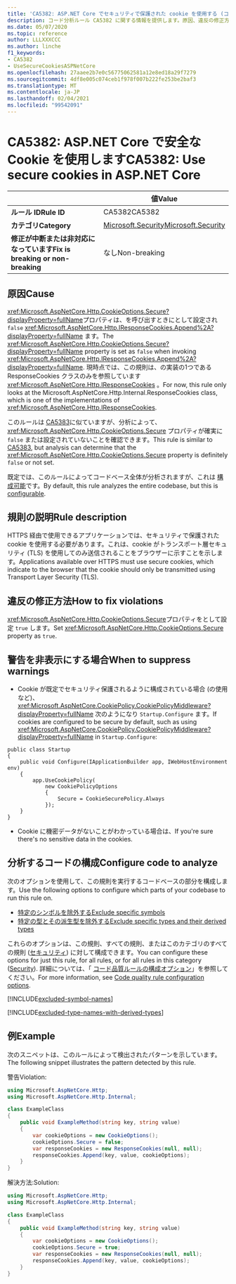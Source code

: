 ```yaml
---
title: 'CA5382: ASP.NET Core でセキュリティで保護された cookie を使用する (コード分析)'
description: コード分析ルール CA5382 に関する情報を提供します。原因、違反の修正方法、非表示にするタイミングなどが含まれます。
ms.date: 05/07/2020
ms.topic: reference
author: LLLXXXCCC
ms.author: linche
f1_keywords:
- CA5382
- UseSecureCookiesASPNetCore
ms.openlocfilehash: 27aaee2b7e0c56775062581a12e8ed18a29f7279
ms.sourcegitcommit: 4df8e005c074ceb1f978f007b222fe253be2baf3
ms.translationtype: MT
ms.contentlocale: ja-JP
ms.lasthandoff: 02/04/2021
ms.locfileid: "99542091"
---
```

# <a name="ca5382-use-secure-cookies-in-aspnet-core"></a><span data-ttu-id="944d7-103">CA5382: ASP.NET Core で安全な Cookie を使用します</span><span class="sxs-lookup"><span data-stu-id="944d7-103">CA5382: Use secure cookies in ASP.NET Core</span></span>

| | <span data-ttu-id="944d7-104">値</span><span class="sxs-lookup"><span data-stu-id="944d7-104">Value</span></span> |
|-|-|
| <span data-ttu-id="944d7-105">**ルール ID**</span><span class="sxs-lookup"><span data-stu-id="944d7-105">**Rule ID**</span></span> |<span data-ttu-id="944d7-106">CA5382</span><span class="sxs-lookup"><span data-stu-id="944d7-106">CA5382</span></span>|
| <span data-ttu-id="944d7-107">**カテゴリ**</span><span class="sxs-lookup"><span data-stu-id="944d7-107">**Category**</span></span> |[<span data-ttu-id="944d7-108">Microsoft.Security</span><span class="sxs-lookup"><span data-stu-id="944d7-108">Microsoft.Security</span></span>](security-warnings.md)|
| <span data-ttu-id="944d7-109">**修正が中断または非対応になっています**</span><span class="sxs-lookup"><span data-stu-id="944d7-109">**Fix is breaking or non-breaking**</span></span> |<span data-ttu-id="944d7-110">なし</span><span class="sxs-lookup"><span data-stu-id="944d7-110">Non-breaking</span></span>|

## <a name="cause"></a><span data-ttu-id="944d7-111">原因</span><span class="sxs-lookup"><span data-stu-id="944d7-111">Cause</span></span>

<span data-ttu-id="944d7-112"><xref:Microsoft.AspNetCore.Http.CookieOptions.Secure?displayProperty=fullName>プロパティは、を呼び出すときにとして設定され `false` <xref:Microsoft.AspNetCore.Http.IResponseCookies.Append%2A?displayProperty=fullName> ます。</span><span class="sxs-lookup"><span data-stu-id="944d7-112">The <xref:Microsoft.AspNetCore.Http.CookieOptions.Secure?displayProperty=fullName> property is set as `false` when invoking <xref:Microsoft.AspNetCore.Http.IResponseCookies.Append%2A?displayProperty=fullName>.</span></span> <span data-ttu-id="944d7-113">現時点では、この規則は、の実装の1つである ResponseCookies クラスのみを参照しています <xref:Microsoft.AspNetCore.Http.IResponseCookies> 。</span><span class="sxs-lookup"><span data-stu-id="944d7-113">For now, this rule only looks at the Microsoft.AspNetCore.Http.Internal.ResponseCookies class, which is one of the implementations of <xref:Microsoft.AspNetCore.Http.IResponseCookies>.</span></span>

<span data-ttu-id="944d7-114">このルールは [CA5383](ca5383.md)に似ていますが、分析によって、 <xref:Microsoft.AspNetCore.Http.CookieOptions.Secure> プロパティが確実に `false` または設定されていないことを確認できます。</span><span class="sxs-lookup"><span data-stu-id="944d7-114">This rule is similar to [CA5383](ca5383.md), but analysis can determine that the <xref:Microsoft.AspNetCore.Http.CookieOptions.Secure> property is definitely `false` or not set.</span></span>

<span data-ttu-id="944d7-115">既定では、このルールによってコードベース全体が分析されますが、これは [構成可能](#configure-code-to-analyze)です。</span><span class="sxs-lookup"><span data-stu-id="944d7-115">By default, this rule analyzes the entire codebase, but this is [configurable](#configure-code-to-analyze).</span></span>

## <a name="rule-description"></a><span data-ttu-id="944d7-116">規則の説明</span><span class="sxs-lookup"><span data-stu-id="944d7-116">Rule description</span></span>

<span data-ttu-id="944d7-117">HTTPS 経由で使用できるアプリケーションでは、セキュリティで保護された cookie を使用する必要があります。これは、cookie がトランスポート層セキュリティ (TLS) を使用してのみ送信されることをブラウザーに示すことを示します。</span><span class="sxs-lookup"><span data-stu-id="944d7-117">Applications available over HTTPS must use secure cookies, which indicate to the browser that the cookie should only be transmitted using Transport Layer Security (TLS).</span></span>

## <a name="how-to-fix-violations"></a><span data-ttu-id="944d7-118">違反の修正方法</span><span class="sxs-lookup"><span data-stu-id="944d7-118">How to fix violations</span></span>

<span data-ttu-id="944d7-119"><xref:Microsoft.AspNetCore.Http.CookieOptions.Secure>プロパティをとして設定 `true` します。</span><span class="sxs-lookup"><span data-stu-id="944d7-119">Set <xref:Microsoft.AspNetCore.Http.CookieOptions.Secure> property as `true`.</span></span>

## <a name="when-to-suppress-warnings"></a><span data-ttu-id="944d7-120">警告を非表示にする場合</span><span class="sxs-lookup"><span data-stu-id="944d7-120">When to suppress warnings</span></span>

- <span data-ttu-id="944d7-121">Cookie が既定でセキュリティ保護されるように構成されている場合 (の使用など)、 <xref:Microsoft.AspNetCore.CookiePolicy.CookiePolicyMiddleware?displayProperty=fullName> 次のようになり `Startup.Configure` ます。</span><span class="sxs-lookup"><span data-stu-id="944d7-121">If cookies are configured to be secure by default, such as using <xref:Microsoft.AspNetCore.CookiePolicy.CookiePolicyMiddleware?displayProperty=fullName> in `Startup.Configure`:</span></span>

```
public class Startup
{
    public void Configure(IApplicationBuilder app, IWebHostEnvironment env)
    {
        app.UseCookiePolicy(
            new CookiePolicyOptions
            {
                Secure = CookieSecurePolicy.Always
            });
    }
}
```

- <span data-ttu-id="944d7-122">Cookie に機密データがないことがわかっている場合は、</span><span class="sxs-lookup"><span data-stu-id="944d7-122">If you're sure there's no sensitive data in the cookies.</span></span>

## <a name="configure-code-to-analyze"></a><span data-ttu-id="944d7-123">分析するコードの構成</span><span class="sxs-lookup"><span data-stu-id="944d7-123">Configure code to analyze</span></span>

<span data-ttu-id="944d7-124">次のオプションを使用して、この規則を実行するコードベースの部分を構成します。</span><span class="sxs-lookup"><span data-stu-id="944d7-124">Use the following options to configure which parts of your codebase to run this rule on.</span></span>

- [<span data-ttu-id="944d7-125">特定のシンボルを除外する</span><span class="sxs-lookup"><span data-stu-id="944d7-125">Exclude specific symbols</span></span>](#exclude-specific-symbols)
- [<span data-ttu-id="944d7-126">特定の型とその派生型を除外する</span><span class="sxs-lookup"><span data-stu-id="944d7-126">Exclude specific types and their derived types</span></span>](#exclude-specific-types-and-their-derived-types)

<span data-ttu-id="944d7-127">これらのオプションは、この規則、すべての規則、またはこのカテゴリのすべての規則 ([セキュリティ](security-warnings.md)) に対して構成できます。</span><span class="sxs-lookup"><span data-stu-id="944d7-127">You can configure these options for just this rule, for all rules, or for all rules in this category ([Security](security-warnings.md)).</span></span> <span data-ttu-id="944d7-128">詳細については、「 [コード品質ルールの構成オプション](../code-quality-rule-options.md)」を参照してください。</span><span class="sxs-lookup"><span data-stu-id="944d7-128">For more information, see [Code quality rule configuration options](../code-quality-rule-options.md).</span></span>

[!INCLUDE[excluded-symbol-names](~/includes/code-analysis/excluded-symbol-names.md)]

[!INCLUDE[excluded-type-names-with-derived-types](~/includes/code-analysis/excluded-type-names-with-derived-types.md)]

## <a name="example"></a><span data-ttu-id="944d7-129">例</span><span class="sxs-lookup"><span data-stu-id="944d7-129">Example</span></span>

<span data-ttu-id="944d7-130">次のスニペットは、このルールによって検出されたパターンを示しています。</span><span class="sxs-lookup"><span data-stu-id="944d7-130">The following snippet illustrates the pattern detected by this rule.</span></span>

<span data-ttu-id="944d7-131">警告</span><span class="sxs-lookup"><span data-stu-id="944d7-131">Violation:</span></span>

```csharp
using Microsoft.AspNetCore.Http;
using Microsoft.AspNetCore.Http.Internal;

class ExampleClass
{
    public void ExampleMethod(string key, string value)
    {
        var cookieOptions = new CookieOptions();
        cookieOptions.Secure = false;
        var responseCookies = new ResponseCookies(null, null);
        responseCookies.Append(key, value, cookieOptions);
    }
}
```

<span data-ttu-id="944d7-132">解決方法:</span><span class="sxs-lookup"><span data-stu-id="944d7-132">Solution:</span></span>

```csharp
using Microsoft.AspNetCore.Http;
using Microsoft.AspNetCore.Http.Internal;

class ExampleClass
{
    public void ExampleMethod(string key, string value)
    {
        var cookieOptions = new CookieOptions();
        cookieOptions.Secure = true;
        var responseCookies = new ResponseCookies(null, null);
        responseCookies.Append(key, value, cookieOptions);
    }
}
```
